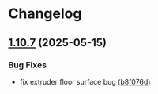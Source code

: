 # Changelog

## [1.10.7](https://github.com/Gaia3D/mago-3d-tiler/compare/v1.10.6...v1.10.7) (2025-05-15)


### Bug Fixes

* fix extruder floor surface bug ([b8f076d](https://github.com/Gaia3D/mago-3d-tiler/commit/b8f076df4fab80750babcaebfb3aecbd98f477e3))
